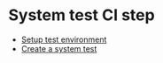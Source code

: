 # System test CI step

* [Setup test environment](Setup_test_env.md)
* [Create a system test](Systemtest.md)